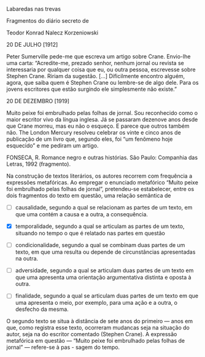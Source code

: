 

Labaredas nas trevas

Fragmentos do diário secreto de

Teodor Konrad Nalecz Korzeniowski

20 DE JULHO \[1912]

Peter Sumerville pede-me que escreva um artigo sobre Crane. Envio-lhe uma carta: “Acredite-me, prezado senhor, nenhum jornal ou revista se interessaria por qualquer coisa que eu, ou outra pessoa, escrevesse sobre Stephen Crane. Ririam da sugestão. \[...] Dificilmente encontro alguém, agora, que saiba quem é Stephen Crane ou lembre-se de algo dele. Para os jovens escritores que estão surgindo ele simplesmente não existe.”

20 DE DEZEMBRO \[1919]

Muito peixe foi embrulhado pelas folhas de jornal. Sou reconhecido como o maior escritor vivo da língua inglesa. Já se passaram dezenove anos desde que Crane morreu, mas eu não o esqueço. E parece que outros também não. The London Mercury resolveu celebrar os vinte e cinco anos de publicação de um livro que, segundo eles, foi “um fenômeno hoje esquecido” e me pediram um artigo.

FONSECA, R. Romance negro e outras histórias. São Paulo: Companhia das Letras, 1992 (fragmento).

Na construção de textos literários, os autores recorrem com frequência a expressões metafóricas. Ao empregar o enunciado metafórico “Muito peixe foi embrulhado pelas folhas de jornal”, pretendeu-se estabelecer, entre os dois fragmentos do texto em questão, uma relação semântica de



- [ ] causalidade, segundo a qual se relacionam as partes de um texto, em que uma contém a causa e a outra, a consequência.
- [x] temporalidade, segundo a qual se articulam as partes de um texto, situando no tempo o que é relatado nas partes em questão
- [ ] condicionalidade, segundo a qual se combinam duas partes de um texto, em que uma resulta ou depende de circunstâncias apresentadas na outra.
- [ ] adversidade, segundo a qual se articulam duas partes de um texto em que uma apresenta uma orientação argumentativa distinta e oposta à outra.
- [ ] finalidade, segundo a qual se articulam duas partes de um texto em que uma apresenta o meio, por exemplo, para uma ação e a outra, o desfecho da mesma.


O segundo texto se situa à distância de sete anos do primeiro — anos em que, como registra esse texto, ocorreram mudancas seja na situação do autor, seja na do escritor comentado (Stephen Crane). A expressão metafórica em questão — “Muito peixe foi embrulhado pelas folhas de jornal” — refere-se à pas - sagem do tempo.
